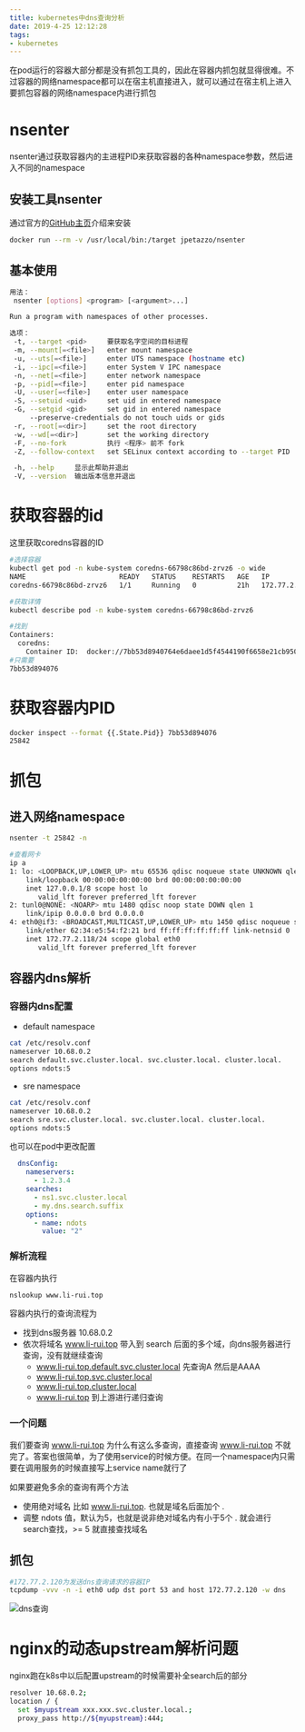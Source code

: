 ```yaml
---
title: kubernetes中dns查询分析
date: 2019-4-25 12:12:28
tags:
- kubernetes
---
```


在pod运行的容器大部分都是没有抓包工具的，因此在容器内抓包就显得很难。不过容器的网络namespace都可以在宿主机直接进入，就可以通过在宿主机上进入要抓包容器的网络namespace内进行抓包


<!--more-->

# nsenter

nsenter通过获取容器内的主进程PID来获取容器的各种namespace参数，然后进入不同的namespace

## 安装工具nsenter

通过官方的[GitHub主页](https://github.com/jpetazzo/nsenter)介绍来安装

```bash
docker run --rm -v /usr/local/bin:/target jpetazzo/nsenter
```

## 基本使用

```bash
用法：
 nsenter [options] <program> [<argument>...]

Run a program with namespaces of other processes.

选项：
 -t, --target <pid>     要获取名字空间的目标进程
 -m, --mount[=<file>]   enter mount namespace
 -u, --uts[=<file>]     enter UTS namespace (hostname etc)
 -i, --ipc[=<file>]     enter System V IPC namespace
 -n, --net[=<file>]     enter network namespace
 -p, --pid[=<file>]     enter pid namespace
 -U, --user[=<file>]    enter user namespace
 -S, --setuid <uid>     set uid in entered namespace
 -G, --setgid <gid>     set gid in entered namespace
     --preserve-credentials do not touch uids or gids
 -r, --root[=<dir>]     set the root directory
 -w, --wd[=<dir>]       set the working directory
 -F, --no-fork          执行 <程序> 前不 fork
 -Z, --follow-context   set SELinux context according to --target PID

 -h, --help     显示此帮助并退出
 -V, --version  输出版本信息并退出

```

# 获取容器的id

这里获取coredns容器的ID

```bash
#选择容器
kubectl get pod -n kube-system coredns-66798c86bd-zrvz6 -o wide
NAME                       READY   STATUS    RESTARTS   AGE   IP             NODE         NOMINATED NODE   READINESS GATES
coredns-66798c86bd-zrvz6   1/1     Running   0          21h   172.77.2.118   10.9.1.174   <none>           <none>

#获取详情
kubectl describe pod -n kube-system coredns-66798c86bd-zrvz6

#找到
Containers:
  coredns:
    Container ID:  docker://7bb53d8940764e6daee1d5f4544190f6658e21cb950cf19fa02e4dfe5c03bdf1
#只需要
7bb53d894076
```

# 获取容器内PID

```bash
docker inspect --format {{.State.Pid}} 7bb53d894076
25842
```

# 抓包

## 进入网络namespace

```bash
nsenter -t 25842 -n

#查看网卡
ip a
1: lo: <LOOPBACK,UP,LOWER_UP> mtu 65536 qdisc noqueue state UNKNOWN qlen 1
    link/loopback 00:00:00:00:00:00 brd 00:00:00:00:00:00
    inet 127.0.0.1/8 scope host lo
       valid_lft forever preferred_lft forever
2: tunl0@NONE: <NOARP> mtu 1480 qdisc noop state DOWN qlen 1
    link/ipip 0.0.0.0 brd 0.0.0.0
4: eth0@if3: <BROADCAST,MULTICAST,UP,LOWER_UP> mtu 1450 qdisc noqueue state UP
    link/ether 62:34:e5:54:f2:21 brd ff:ff:ff:ff:ff:ff link-netnsid 0
    inet 172.77.2.118/24 scope global eth0
       valid_lft forever preferred_lft forever
```

## 容器内dns解析

### 容器内dns配置

- default namespace

```bash
cat /etc/resolv.conf
nameserver 10.68.0.2
search default.svc.cluster.local. svc.cluster.local. cluster.local.
options ndots:5
```

- sre namespace

```bash
cat /etc/resolv.conf
nameserver 10.68.0.2
search sre.svc.cluster.local. svc.cluster.local. cluster.local.
options ndots:5
```

也可以在pod中更改配置

```yaml
  dnsConfig:
    nameservers:
      - 1.2.3.4
    searches:
      - ns1.svc.cluster.local
      - my.dns.search.suffix
    options:
      - name: ndots
        value: "2"
```

### 解析流程

在容器内执行

```bash
nslookup www.li-rui.top
```

容器内执行的查询流程为

- 找到dns服务器 10.68.0.2
- 依次将域名 www.li-rui.top 带入到 search 后面的多个域，向dns服务器进行查询，没有就继续查询
    - www.li-rui.top.default.svc.cluster.local 先查询A 然后是AAAA
    - www.li-rui.top.svc.cluster.local
    - www.li-rui.top.cluster.local
    - www.li-rui.top 到上游进行递归查询

### 一个问题

我们要查询 www.li-rui.top 为什么有这么多查询，直接查询 www.li-rui.top 不就完了。答案也很简单，为了使用service的时候方便。在同一个namespace内只需要在调用服务的时候直接写上service name就行了

如果要避免多余的查询有两个方法

- 使用绝对域名 比如 www.li-rui.top. 也就是域名后面加个 .
- 调整 ndots 值，默认为5，也就是说非绝对域名内有小于5个 . 就会进行search查找，>= 5 就直接查找域名

## 抓包

```bash
#172.77.2.120为发送dns查询请求的容器IP
tcpdump -vvv -n -i eth0 udp dst port 53 and host 172.77.2.120 -w dns
```

![dns查询](https://qiniu.li-rui.top/dns查询.png)

# nginx的动态upstream解析问题

nginx跑在k8s中以后配置upstream的时候需要补全search后的部分

```bash
resolver 10.68.0.2;
location / {
  set $myupstream xxx.xxx.svc.cluster.local.;
  proxy_pass http://${myupstream}:444;
```
